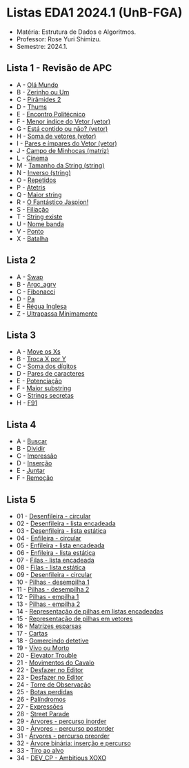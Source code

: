 # Listas EDA1 2024.1 (UnB-FGA)

* Matéria: Estrutura de Dados e Algoritmos.
* Professor: Rose Yuri Shimizu.
* Semestre: 2024.1.

## Lista 1 - Revisão de APC
* A - [Olá Mundo](https://moj.naquadah.com.br/contests/rysh1alistaeda120241/olamundo.pdf)
* B - [Zerinho ou Um](https://moj.naquadah.com.br/contests/rysh1alistaeda120241/zerinho_um.pdf)
* C - [Pirâmides 2](https://moj.naquadah.com.br/contests/rysh1alistaeda120241/piramides2.pdf)
* D - [Thums](https://moj.naquadah.com.br/contests/rysh1alistaeda120241/printthums.pdf)
* E - [Encontro Politécnico](https://moj.naquadah.com.br/contests/rysh1alistaeda120241/ep-e2d84744333933d4297a8f251844ea6d.pdf)
* F - [Menor índice do Vetor (vetor)](https://moj.naquadah.com.br/contests/rysh1alistaeda120241/vetor2.pdf)
* G - [Está contido ou não? (vetor)](https://moj.naquadah.com.br/contests/rysh1alistaeda120241/vetor5.pdf)
* H - [Soma de vetores (vetor)](https://moj.naquadah.com.br/contests/rysh1alistaeda120241/vetor6.pdf)
* I - [Pares e ímpares do Vetor (vetor)](https://moj.naquadah.com.br/contests/rysh1alistaeda120241/vetor3.pdf)
* J - [Campo de Minhocas (matriz)](https://moj.naquadah.com.br/contests/rysh1alistaeda120241/minhoca.pdf)
* L - [Cinema](https://moj.naquadah.com.br/contests/rysh1alistaeda120241/cinema.pdf)
* M - [Tamanho da String (string)](https://moj.naquadah.com.br/contests/rysh1alistaeda120241/string1.pdf)
* N - [Inverso (string)](https://moj.naquadah.com.br/contests/rysh1alistaeda120241/string2.pdf)
* O - [Repetidos](https://moj.naquadah.com.br/contests/rysh1alistaeda120241/vetor_qtd_repetidos.pdf)
* P - [Atetris](https://moj.naquadah.com.br/contests/rysh1alistaeda120241/matriz-atetris.pdf)
* Q - [Maior string](https://moj.naquadah.com.br/contests/rysh1alistaeda120241/string3.pdf)
* R - [O Fantástico Jaspion!](https://moj.naquadah.com.br/contests/rysh1alistaeda120241/jaspion.pdf)
* S - [Filiação](https://moj.naquadah.com.br/contests/rysh1alistaeda120241/filiacao.pdf)
* T - [String existe](https://moj.naquadah.com.br/contests/rysh1alistaeda120241/string_existe.pdf)
* U - [Nome banda](https://moj.naquadah.com.br/contests/rysh1alistaeda120241/struct-nome-banda.pdf)
* V - [Ponto](https://moj.naquadah.com.br/contests/rysh1alistaeda120241/struct-ponto.pdf)
* X - [Batalha](https://moj.naquadah.com.br/contests/rysh1alistaeda120241/batalha-civilizacoes_funcao.pdf)

## Lista 2 
* A - [Swap](https://moj.naquadah.com.br/contests/rysh2alistaeda120241/swap.pdf)
* B - [Argc_agrv](https://moj.naquadah.com.br/contests/rysh2alistaeda120241/argc_argv.pdf)
* C - [Fibonacci](https://moj.naquadah.com.br/contests/rysh2alistaeda120241/fibonacci-memoizacao.pdf)
* D - [Pa](https://moj.naquadah.com.br/contests/rysh2alistaeda120241/pa-recursivo.pdf)
* E - [Régua Inglesa](https://moj.naquadah.com.br/contests/rysh2alistaeda120241/regua-inglesa.pdf)
* Z - [Ultrapassa Minimamente](https://moj.naquadah.com.br/contests/rysh2alistaeda120241/ultrapassaminimamente.pdf)

## Lista 3 
* A - [Move os Xs](https://moj.naquadah.com.br/contests/rysh3alistaeda120241/moveX.pdf)
* B - [Troca X por Y](https://moj.naquadah.com.br/contests/rysh3alistaeda120241/replaceXY.pdf)
* C - [Soma dos dígitos](https://moj.naquadah.com.br/contests/rysh3alistaeda120241/soma-digitos.pdf)
* D - [Pares de caracteres](https://moj.naquadah.com.br/contests/rysh3alistaeda120241/conta-pares-string.pdf)
* E - [Potenciação](https://moj.naquadah.com.br/contests/rysh3alistaeda120241/potencia-rec.pdf)
* F - [Maior substring](https://moj.naquadah.com.br/contests/rysh3alistaeda120241/largest-substring.pdf)
* G - [Strings secretas](https://moj.naquadah.com.br/contests/rysh3alistaeda120241/str-secreta.pdf)
* H - [F91](https://moj.naquadah.com.br/contests/rysh3alistaeda120241/f91.pdf)

## Lista 4
* A - [Buscar](https://moj.naquadah.com.br/contests/rysh4alistaeda120241/le-busca.pdf) 
* B - [Dividir](https://moj.naquadah.com.br/contests/rysh4alistaeda120241/le-divide.pdf)
* C - [Impressão](https://moj.naquadah.com.br/contests/rysh4alistaeda120241/le-impressao.pdf)
* D - [Inserção](https://moj.naquadah.com.br/contests/rysh4alistaeda120241/le-insercao.pdf)
* E - [Juntar](https://moj.naquadah.com.br/contests/rysh4alistaeda120241/le-junta.pdf)
* F - [Remoção](https://moj.naquadah.com.br/contests/rysh4alistaeda120241/le-remocao.pdf)

## Lista 5
* 01 - [Desenfileira - circular](https://moj.naquadah.com.br/contests/rysh5alistaeda120241/fila-desenfileira-circular.pdf)
* 02 - [Desenfileira - lista encadeada](https://moj.naquadah.com.br/contests/rysh5alistaeda120241/fila-desenfileira-lista.pdf)
* 03 - [Desenfileira - lista estática](https://moj.naquadah.com.br/contests/rysh5alistaeda120241/fila-desenfileira-vetor.pdf)
* 04 - [Enfileira - circular](https://moj.naquadah.com.br/contests/rysh5alistaeda120241/fila-enfileira-circular.pdf) 
* 05 - [Enfileira - lista encadeada](https://moj.naquadah.com.br/contests/rysh5alistaeda120241/fila-enfileira-lista.pdf)
* 06 - [Enfileira - lista estática](https://moj.naquadah.com.br/contests/rysh5alistaeda120241/fila-enfileira-vetor.pdf)
* 07 - [Filas - lista encadeada](https://moj.naquadah.com.br/contests/rysh5alistaeda120241/filas-listas.pdf)
* 08 - [Filas - lista estática](https://moj.naquadah.com.br/contests/rysh5alistaeda120241/filas-vetores.pdf)
* 09 - [Desenfileira - circular](https://moj.naquadah.com.br/contests/rysh5alistaeda120241/fila-desenfileira-circular.pdf)
* 10 - [Pilhas - desempilha 1](https://moj.naquadah.com.br/contests/rysh5alistaeda120241/pilha-desempilha-lista.pdf) 
* 11 - [Pilhas - desempilha 2](https://moj.naquadah.com.br/contests/rysh5alistaeda120241/pilha-desempilha-vetor.pdf)
* 12 - [Pilhas - empilha 1](https://moj.naquadah.com.br/contests/rysh5alistaeda120241/pilha-empilha-lista.pdf)
* 13 - [Pilhas - empilha 2](https://moj.naquadah.com.br/contests/rysh5alistaeda120241/pilha-empilha-vetor.pdf)
* 14 - [Representação de pilhas em listas encadeadas](https://moj.naquadah.com.br/contests/rysh5alistaeda120241/pilhas-listas.pdf) 
* 15 - [Representação de pilhas em vetores](https://moj.naquadah.com.br/contests/rysh5alistaeda120241/pilhas-vetores.pdf) 
* 16 - [Matrizes esparsas](https://moj.naquadah.com.br/contests/rysh5alistaeda120241/spmatrix-vector.pdf)
* 17 - [Cartas](https://moj.naquadah.com.br/contests/rysh5alistaeda120241/cartas2.pdf)
* 18 - [Gomercindo detetive](https://moj.naquadah.com.br/contests/rysh5alistaeda120241/detetive.pdf)
* 19 - [Vivo ou Morto](http://br.spoj.com/problems/VIVO.pdf)
* 20 - [Elevator Trouble](http://www.spoj.com/problems/ELEVTRBL.pdf)
* 21 - [Movimentos do Cavalo](https://moj.naquadah.com.br/contests/rysh5alistaeda120241/movimentos-cavalo.pdf)
* 22 - [Desfazer no Editor](https://moj.naquadah.com.br/contests/rysh5alistaeda120241/ctrl-z.pdf)
* 23 - [Desfazer no Editor](https://moj.naquadah.com.br/contests/rysh5alistaeda120241/douglaswiki.pdf)
* 24 - [Torre de Observação](https://moj.naquadah.com.br/contests/rysh5alistaeda120241/terreno.pdf)
* 25 - [Botas perdidas](https://moj.naquadah.com.br/contests/rysh5alistaeda120241/botas.pdf)
* 26 - [Palíndromos](https://moj.naquadah.com.br/contests/rysh5alistaeda120241/palindromo.pdf)
* 27 - [Expressões](http://br.spoj.com/problems/EXPRES11.pdf)
* 28 - [Street Parade](http://www.spoj.com/problems/STPAR.pdf)
* 29 - [Árvores - percurso inorder](https://moj.naquadah.com.br/contests/rysh5alistaeda120241/arvore-binaria-in.pdf)
* 30 - [Árvores - percurso postorder](https://moj.naquadah.com.br/contests/rysh5alistaeda120241/arvore-binaria-pos.pdf)
* 31 - [Árvores - percurso preorder](https://moj.naquadah.com.br/contests/rysh5alistaeda120241/arvore-binaria-pre.pdf)
* 32 - [Árvore binária: inserção e percurso](https://moj.naquadah.com.br/contests/rysh5alistaeda120241/preinpos.pdf) 
* 33 - [Tiro ao alvo](https://moj.naquadah.com.br/contests/rysh5alistaeda120241/tiro-ao-alvo.pdf) 
* 34 - [DEV_CP - Ambitious XOXO](https://moj.naquadah.com.br/contests/rysh5alistaeda120241/DEV_CP.pdf)

